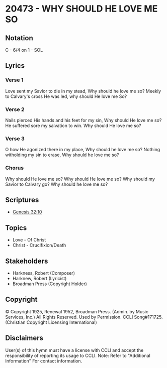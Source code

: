 # 20473 - WHY SHOULD HE LOVE ME SO

## Notation

C - 6/4 on 1 - SOL

## Lyrics

### Verse 1

Love sent my Savior to die in my stead, Why should he love me so? Meekly to Calvary's cross He was led, why should He love me So?

### Verse 2

Nails pierced His hands and his feet for my sin, Why should He love me so? He suffered sore my salvation to win. Why should He love me so?

### Verse 3

O how He agonized there in my place, Why should he love me so? Nothing witholding my sin to erase, Why should he love me so?

### Chorus

Why should He love me so? Why should He love me so? Why should my Savior to Calvary go? Why should he love me so?


## Scriptures

- [Genesis 32:10](https://www.biblegateway.com/passage/?search=Genesis%2032%3A10)

## Topics

- Love - Of Christ
- Christ - Crucifixion/Death

## Stakeholders

- Harkness, Robert (Composer)
- Harknew, Robert (Lyricist)
- Broadman Press (Copyright Holder)

## Copyright

© Copyright 1925, Renewal 1952, Broadman Press. (Admin. by Music Services, Inc.) All Rights Reserved. Used by Permission. CCLI Song#171725.
(Christian Copyright Licensing International)

## Disclaimers

User(s) of this hymn must have a license with CCLI and accept the responsibility of reporting its usage to CCLI.
Note: Refer to "Additional Information" For contact information.

